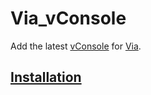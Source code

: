 # Via_vConsole
Add the latest [vConsole](https://github.com/Tencent/vConsole) for [Via](https://viayoo.com).

## [Installation](https://raw.githubusercontent.com/k0baya/Via_vConsole/main/via-vconsole.js)
